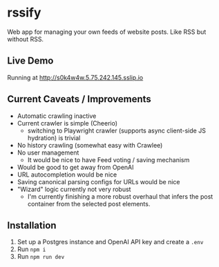 # rssify

Web app for managing your own feeds of website posts. Like RSS but without RSS.

## Live Demo
Running at http://s0k4w4w.5.75.242.145.sslip.io

## Current Caveats / Improvements
- Automatic crawling inactive
- Current crawler is simple (Cheerio)
  - switching to Playwright crawler (supports async client-side JS hydration) is trivial
- No history crawling
(somewhat easy with Crawlee)
- No user management 
  - It would be nice to have Feed voting / saving mechanism
- Would be good to get away from OpenAI
- URL autocompletion would be nice
- Saving canonical parsing configs for URLs would be nice
- "Wizard" logic currently not very robust
  - I'm currently finishing a more robust overhaul that infers the post container from the selected post elements.

## Installation
1. Set up a Postgres instance and OpenAI API key and create a `.env`
2. Run `npm i`
3. Run `npm run dev`